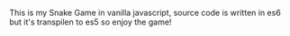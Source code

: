 This is my Snake Game in vanilla javascript, source code is written in es6 but it's transpilen to es5 so enjoy the game!
